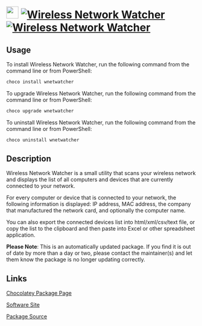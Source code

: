 ﻿# <img src="https://cdn.jsdelivr.net/gh/mkevenaar/chocolatey-packages@80cc04e4beaa57a22111d64f65b878ebd32964de/icons/wnetwatcher.png" width="32" height="32"/> [![Wireless Network Watcher](https://img.shields.io/chocolatey/v/wnetwatcher.svg?label=Wireless+Network+Watcher)](https://community.chocolatey.org/packages/wnetwatcher) [![Wireless Network Watcher](https://img.shields.io/chocolatey/dt/wnetwatcher.svg)](https://community.chocolatey.org/packages/wnetwatcher)

## Usage

To install Wireless Network Watcher, run the following command from the command line or from PowerShell:

```powershell
choco install wnetwatcher
```

To upgrade Wireless Network Watcher, run the following command from the command line or from PowerShell:

```powershell
choco upgrade wnetwatcher
```

To uninstall Wireless Network Watcher, run the following command from the command line or from PowerShell:

```powershell
choco uninstall wnetwatcher
```

## Description

Wireless Network Watcher is a small utility that scans your wireless network and displays the list of all computers and devices that are currently connected to your network.

For every computer or device that is connected to your network, the following information is displayed: IP address, MAC address, the company that manufactured the network card, and optionally the computer name.

You can also export the connected devices list into html/xml/csv/text file, or copy the list to the clipboard and then paste into Excel or other spreadsheet application.

**Please Note**: This is an automatically updated package. If you find it is
out of date by more than a day or two, please contact the maintainer(s) and
let them know the package is no longer updating correctly.


## Links

[Chocolatey Package Page](https://community.chocolatey.org/packages/wnetwatcher)

[Software Site](http://www.nirsoft.net/utils/wireless_network_watcher.html)

[Package Source](https://github.com/mkevenaar/chocolatey-packages/tree/master/automatic/wnetwatcher)

